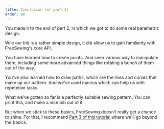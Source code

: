 ```yaml
---
title: Conclusion (of part 2)
order: 99
---
```


You made it to the end of part 2, in which we got to do some real parametric design.

Wile our bib is a rather simple design, it did allow us to gain familiarity with FreeSewing's core API.

You have learned how to create points. And seen various way to manipulate them,
including some more advanced things like rotating a bunch of them out of the
way.

You've also learned how to draw paths, which are the lines and curves that make up our pattern.
And we've used macros which can help us with repetetive tasks.

What we've gotten so far is a perfectly suitable sewing pattern. You can print this, 
and make a nice bib out of it.

But when we stick to these basics, FreeSewing doesn't really get a chance to shine.
For that, I recommend [Part 3 of this tutorial](/tutorials/pattern-design/part3) where
we'll go beyond the basics.
